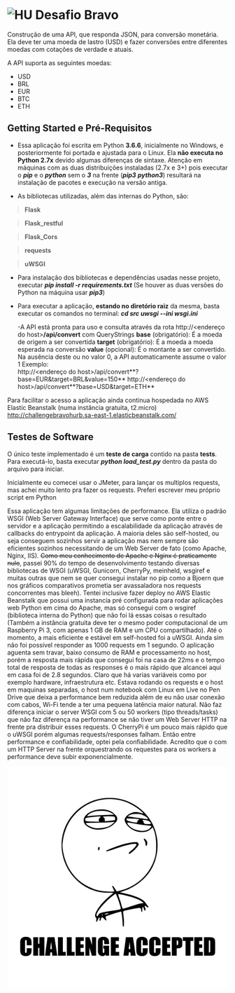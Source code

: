 # <img src="https://avatars1.githubusercontent.com/u/7063040?v=4&s=200.jpg" alt="HU" width="32" /> Desafio Bravo
  
Construção de uma API, que responda JSON, para conversão monetária. Ela deve ter uma moeda de lastro (USD) e fazer conversões entre diferentes moedas com cotações de verdade e atuais.

A API suporta  as seguintes moedas:
- USD
- BRL
- EUR
- BTC
- ETH

  
## Getting Started e Pré-Requisitos 

 - Essa aplicação foi escrita em Python **3.6.6**, inicialmente no Windows, e posteriormente foi portada e ajustada para o Linux. Ela **não executa no Python 2.7x** devido algumas diferenças de sintaxe. Atenção em máquinas com as duas distribuições instaladas (2.7x e 3+) pois executar o ***pip*** e o ***python*** sem o ***3*** na frente (***pip3*** ***python3***) resultará na instalação de pacotes e execução na versão antiga.
 
 - As bibliotecas utilizadas, além das internas do Python, são:

> **Flask**

> **Flask_restful** 

> **Flask_Cors** 

> **requests** 

> **uWSGI**

 - Para instalação dos bibliotecas e dependências usadas nesse projeto,  executar ***pip install -r requirements.txt*** (Se houver as duas versões do Python na máquina usar ***pip3***)

 - Para executar a aplicação, **estando no diretório raiz** da mesma, basta executar os comandos no terminal:
		***cd src
		uwsgi --ini wsgi.ini***
    
    -A API está pronta para uso e consulta através da rota http://<endereço do host>**/api/convert** com QueryStrings 
    **base** (obrigatório): É a moeda de origem a ser convertida
    **target** (obrigatório): É a moeda a moeda esperada na conversão
    **value** (opcional): É o montante a ser convertido. Na ausência deste ou no valor 0, a API automaticamente assume o valor 1
    Exemplo:  
    http://<endereço do host>/api/convert**?base=EUR&target=BRL&value=150**
    http://<endereço do host>/api/convert**?base=USD&target=ETH**

Para facilitar o acesso a aplicação ainda continua hospedada no AWS Elastic Beanstalk (numa instância gratuita, t2.micro)
http://challengebravohurb.sa-east-1.elasticbeanstalk.com/  

## Testes de Software
O único teste implementado é um **teste de carga** contido na pasta **tests**.
Para executá-lo, basta executar ***python load_test.py*** dentro da pasta do arquivo para iniciar.

Inicialmente eu comecei usar o JMeter, para lançar os multiplos requests, mas achei muito lento pra fazer os requests. Preferi escrever meu próprio script em Python

Essa aplicação tem algumas limitações de performance. Ela utiliza o padrão WSGI (Web Server Gateway Interface) que serve como ponte entre o servidor e a aplicação permitindo a escalabilidade da aplicação através de callbacks do entrypoint da aplicação. A maioria deles são self-hosted, ou seja conseguem sozinhos servir a aplicação mas nem sempre são eficientes sozinhos necessitando de um Web Server de fato (como Apache, Nginx, IIS). ~~Como meu conhecimento de Apache e Nginx é praticamente nulo~~, passei 90% do tempo de desenvolvimento testando diversas bibliotecas de WSGI (uWSGI, Gunicorn, CherryPy, meinheld, wsgiref e muitas outras que nem se quer consegui instalar no pip como a Bjoern que nos gráficos comparativos prometia ser avassaladora nos requests concorrentes mas bleeh). Tentei inclusive fazer deploy no AWS Elastic Beanstalk que possui uma instancia pré configurada para rodar aplicações web Python em cima do Apache, mas só consegui com o wsgiref (biblioteca interna do Python) que não foi lá essas coisas o resultado (Também a instância gratuita deve ter o mesmo poder computacional de um Raspberry Pi 3, com apenas 1 GB de RAM e um CPU compartilhado). Até o momento, a mais eficiente e estável em self-hosted foi a uWSGI. Ainda sim não foi possível responder as 1000 requests em 1 segundo. O aplicação aguenta sem travar, baixo consumo de RAM e processamento no host, porém a resposta mais rápida que consegui foi na casa de 22ms e o tempo total de resposta de todas as responses é o mais rápido que alcancei aqui em casa foi de 2.8 segundos. Claro que há varias variáveis como por exemplo hardware, infraestrutura etc. Estava rodando os requests e o host em maquinas separadas, o host num notebook com Linux em Live no Pen Drive que deixa a performance bem reduzida além de eu não usar conexão com cabos, Wi-Fi tende a ter uma pequena latência maior natural.  Não faz diferença iniciar o server WSGI com 5 ou 50 workers (tipo threads/tasks) que não faz diferença na performance se não tiver um Web Server HTTP na frente pra distribuir esses requests. O CherryPi é um pouco mais rápido que o uWSGI porém algumas requests/responses falham. Então entre performance e confiabilidade, optei pela confiabilidade. Acredito que o com um HTTP Server na frente orquestrando os requestes para os workers a performance deve subir exponencialmente.  


<p  align="center">
<img  src="ca.jpg"  alt="Challange accepted"  />
</p>
